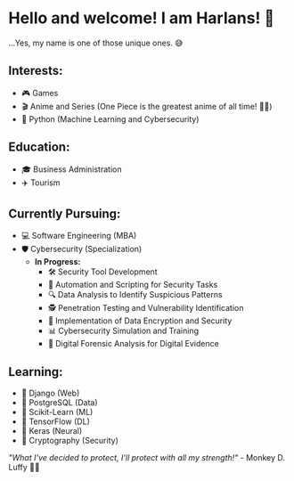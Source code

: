 # Hello and welcome! I am Harlans! 🧙

...Yes, my name is one of those unique ones. 😅

## Interests:

- 🎮 Games
- 🎬 Anime and Series (One Piece is the greatest anime of all time! 🏴‍☠️)
- 🐍 Python (Machine Learning and Cybersecurity)

## Education:

- 🎓 Business Administration
- ✈️ Tourism

## Currently Pursuing:

- 💻 Software Engineering (MBA)
- 🛡️ Cybersecurity (Specialization)
  - **In Progress:**
    - 🛠️ Security Tool Development
    - 🤖 Automation and Scripting for Security Tasks
    - 🔍 Data Analysis to Identify Suspicious Patterns
    - 🕵️ Penetration Testing and Vulnerability Identification
    - 🔐 Implementation of Data Encryption and Security
    - 📊 Cybersecurity Simulation and Training
    - 📂 Digital Forensic Analysis for Digital Evidence

## Learning:

- 🌱 Django (Web)
- 🌱 PostgreSQL (Data)
- 🌱 Scikit-Learn (ML)
- 🌱 TensorFlow (DL)
- 🌱 Keras (Neural)
- 🌱 Cryptography (Security)


*"What I've decided to protect, I'll protect with all my strength!"* - Monkey D. Luffy 👊🏼
